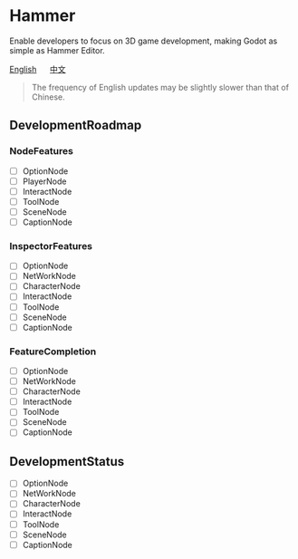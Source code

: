 # Hammer

Enable developers to focus on 3D game development, making Godot as simple as Hammer Editor.

[English](https://github.com/godothub/hammer)
&nbsp;&nbsp;&nbsp;&nbsp;
[中文](https://github.com/godothub/hammer/blob/master/README.ZH.md)    

> The frequency of English updates may be slightly slower than that of Chinese.

## DevelopmentRoadmap

### NodeFeatures
* [ ] OptionNode
* [ ] PlayerNode
* [ ] InteractNode
* [ ] ToolNode
* [ ] SceneNode
* [ ] CaptionNode

### InspectorFeatures
* [ ] OptionNode
* [ ] NetWorkNode
* [ ] CharacterNode
* [ ] InteractNode
* [ ] ToolNode
* [ ] SceneNode
* [ ] CaptionNode

### FeatureCompletion
* [ ] OptionNode
* [ ] NetWorkNode
* [ ] CharacterNode
* [ ] InteractNode
* [ ] ToolNode
* [ ] SceneNode
* [ ] CaptionNode

## DevelopmentStatus
* [ ] OptionNode
* [ ] NetWorkNode
* [ ] CharacterNode
* [ ] InteractNode
* [ ] ToolNode
* [ ] SceneNode
* [ ] CaptionNode

